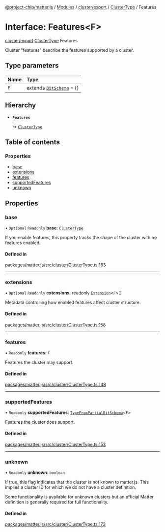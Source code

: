 [@project-chip/matter.js](../README.md) / [Modules](../modules.md) / [cluster/export](../modules/cluster_export.md) / [ClusterType](../modules/cluster_export.ClusterType.md) / Features

# Interface: Features\<F\>

[cluster/export](../modules/cluster_export.md).[ClusterType](../modules/cluster_export.ClusterType.md).Features

Cluster "features" describe the features supported by a cluster.

## Type parameters

| Name | Type |
| :------ | :------ |
| `F` | extends [`BitSchema`](../modules/schema_export.md#bitschema) = {} |

## Hierarchy

- **`Features`**

  ↳ [`ClusterType`](cluster_export.ClusterType-1.md)

## Table of contents

### Properties

- [base](cluster_export.ClusterType.Features.md#base)
- [extensions](cluster_export.ClusterType.Features.md#extensions)
- [features](cluster_export.ClusterType.Features.md#features)
- [supportedFeatures](cluster_export.ClusterType.Features.md#supportedfeatures)
- [unknown](cluster_export.ClusterType.Features.md#unknown)

## Properties

### base

• `Optional` `Readonly` **base**: [`ClusterType`](cluster_export.ClusterType-1.md)

If you enable features, this property tracks the shape of the cluster with no features enabled.

#### Defined in

[packages/matter.js/src/cluster/ClusterType.ts:163](https://github.com/project-chip/matter.js/blob/0c058ae17fdba4c0b89b8b13c309011d51782299/packages/matter.js/src/cluster/ClusterType.ts#L163)

___

### extensions

• `Optional` `Readonly` **extensions**: readonly [`Extension`](cluster_export.ClusterType.Extension.md)\<`F`\>[]

Metadata controlling how enabled features affect cluster structure.

#### Defined in

[packages/matter.js/src/cluster/ClusterType.ts:158](https://github.com/project-chip/matter.js/blob/0c058ae17fdba4c0b89b8b13c309011d51782299/packages/matter.js/src/cluster/ClusterType.ts#L158)

___

### features

• `Readonly` **features**: `F`

Features the cluster may support.

#### Defined in

[packages/matter.js/src/cluster/ClusterType.ts:148](https://github.com/project-chip/matter.js/blob/0c058ae17fdba4c0b89b8b13c309011d51782299/packages/matter.js/src/cluster/ClusterType.ts#L148)

___

### supportedFeatures

• `Readonly` **supportedFeatures**: [`TypeFromPartialBitSchema`](../modules/schema_export.md#typefrompartialbitschema)\<`F`\>

Features the cluster does support.

#### Defined in

[packages/matter.js/src/cluster/ClusterType.ts:153](https://github.com/project-chip/matter.js/blob/0c058ae17fdba4c0b89b8b13c309011d51782299/packages/matter.js/src/cluster/ClusterType.ts#L153)

___

### unknown

• `Readonly` **unknown**: `boolean`

If true, this flag indicates that the cluster is not known to matter.js.  This implies a cluster ID for which
we do not have a cluster definition.

Some functionality is available for unknown clusters but an official Matter definition is generally required
for full functionality.

#### Defined in

[packages/matter.js/src/cluster/ClusterType.ts:172](https://github.com/project-chip/matter.js/blob/0c058ae17fdba4c0b89b8b13c309011d51782299/packages/matter.js/src/cluster/ClusterType.ts#L172)
